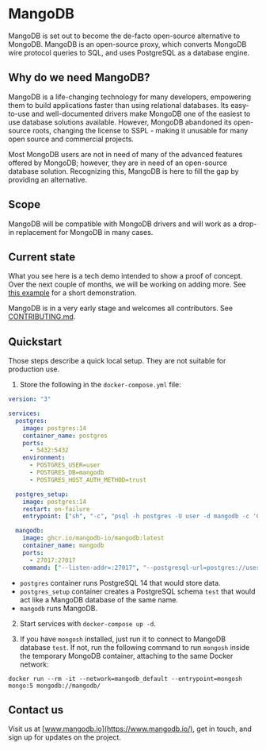# MangoDB

MangoDB is set out to become the de-facto open-source alternative to MongoDB.
MangoDB is an open-source proxy, which converts MongoDB wire protocol queries to SQL, and uses PostgreSQL as a database engine.


## Why do we need MangoDB?

MangoDB is a life-changing technology for many developers, empowering them to build applications faster than using relational databases.
Its easy-to-use and well-documented drivers make MongoDB one of the easiest to use database solutions available.
However, MongoDB abandoned its open-source roots, changing the license to SSPL - making it unusable for many open source and commercial projects.

Most MongoDB users are not in need of many of the advanced features offered by MongoDB; however, they are in need of an open-source database solution.
Recognizing this, MangoDB is here to fill the gap by providing an alternative.


## Scope

MangoDB will be compatible with MongoDB drivers and will work as a drop-in replacement for MongoDB in many cases.


## Current state

What you see here is a tech demo intended to show a proof of concept.
Over the next couple of months, we will be working on adding more.
See [this example](https://github.com/MangoDB-io/example) for a short demonstration.

MangoDB is in a very early stage and welcomes all contributors.
See [CONTRIBUTING.md](CONTRIBUTING.md).

## Quickstart

Those steps describe a quick local setup.
They are not suitable for production use.

1. Store the following in the `docker-compose.yml` file:

```yaml
version: "3"

services:
  postgres:
    image: postgres:14
    container_name: postgres
    ports:
      - 5432:5432
    environment:
      - POSTGRES_USER=user
      - POSTGRES_DB=mangodb
      - POSTGRES_HOST_AUTH_METHOD=trust

  postgres_setup:
    image: postgres:14
    restart: on-failure
    entrypoint: ["sh", "-c", "psql -h postgres -U user -d mangodb -c 'CREATE SCHEMA IF NOT EXISTS test'"]

  mangodb:
    image: ghcr.io/mangodb-io/mangodb:latest
    container_name: mangodb
    ports:
      - 27017:27017
    command: ["--listen-addr=:27017", "--postgresql-url=postgres://user@postgres:5432/mangodb"]
```

* `postgres` container runs PostgreSQL 14 that would store data.
* `postgres_setup` container creates a PostgreSQL schema `test` that would act like a MangoDB database of the same name.
* `mangodb` runs MangoDB.

2. Start services with `docker-compose up -d`.

3. If you have `mongosh` installed, just run it to connect to MangoDB database `test`.
If not, run the following command to run `mongosh` inside the temporary MongoDB container, attaching to the same Docker network:
```
docker run --rm -it --network=mangodb_default --entrypoint=mongosh mongo:5 mongodb://mangodb/
```


## Contact us

Visit us at [www.mangodb.io](https://www.mangodb.io/), get in touch, and sign up for updates on the project.
